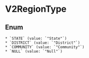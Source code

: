 # V2RegionType

## Enum

    * `STATE` (value: `"State"`)
    * `DISTRICT` (value: `"District"`)
    * `COMMUNITY` (value: `"Community"`)
    * `NULL` (value: `"Null"`)
